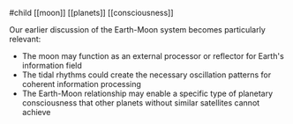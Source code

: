 #child [[moon]] [[planets]] [[consciousness]]

Our earlier discussion of the Earth-Moon system becomes particularly relevant:

- The moon may function as an external processor or reflector for Earth's information field
- The tidal rhythms could create the necessary oscillation patterns for coherent information processing
- The Earth-Moon relationship may enable a specific type of planetary consciousness that other planets without similar satellites cannot achieve